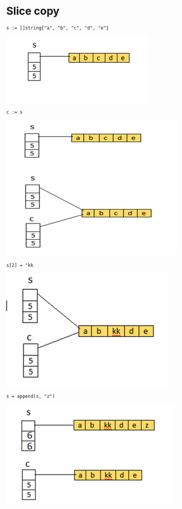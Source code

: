 # Slice copy

```
s := []string{"a", "b", "c", "d", "e"}

```
![alt text](./images/slice7.png)

```
c := s
```
![alt text](./images/slice8.png)

```
s[2] = "kk
```
![alt text](./images/slice9.png)

```
s = append(s, "z")
```

![alt text](./images/slice10.png)